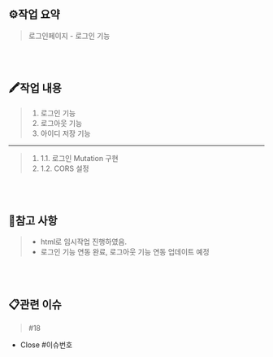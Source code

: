 ## ⚙작업 요약
> 로그인페이지 - 로그인 기능

<br><br>

## 🖍작업 내용
> 1. 로그인 기능
> 2. 로그아웃 기능
> 3. 아이디 저장 기능
------------------
> 1. 1.1. 로그인 Mutation 구현
> 2. 1.2. CORS 설정

<br><br>
## 🧾참고 사항
> - html로 임시작업 진행하였음.
> - 로그인 기능 연동 완료, 로그아웃 기능 연동 업데이트 예정

<br><br>

## 📋관련 이슈
> #18

- Close #이슈번호

<br><br>
